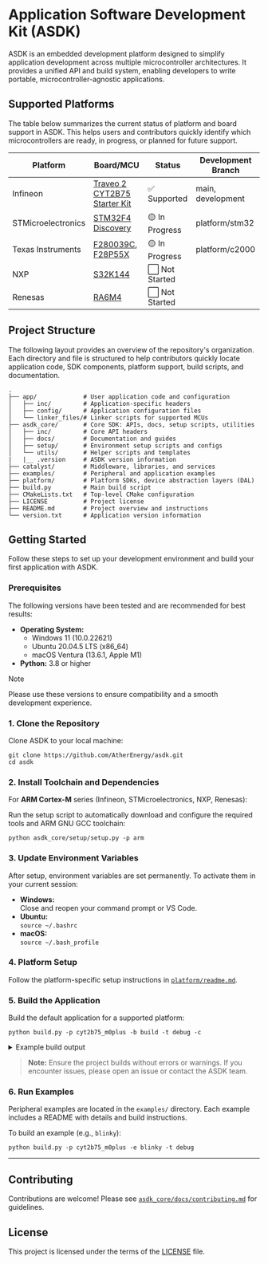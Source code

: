 # Application Software Development Kit (ASDK)

ASDK is an embedded development platform designed to simplify application development across multiple microcontroller architectures. It provides a unified API and build system, enabling developers to write portable, microcontroller-agnostic applications.

## Supported Platforms

The table below summarizes the current status of platform and board support in ASDK. This helps users and contributors quickly identify which microcontrollers are ready, in progress, or planned for future support.

| Platform            | Board/MCU                                                                                                   | Status         | Development Branch |
|---------------------|------------------------------------------------------------------------------------------------------------|---------------|--------------------|
| Infineon            | [Traveo 2 CYT2B75 Starter Kit](https://www.infineon.com/cms/en/product/evaluation-boards/cytvii-b-e-1m-sk/) | ✅ Supported       | main, development |
| STMicroelectronics  | [STM32F4 Discovery](https://www.st.com/en/evaluation-tools/stm32f4discovery.html)                          | 🟡 In Progress | platform/stm32 |
| Texas Instruments   | [F280039C](https://www.ti.com/tool/LAUNCHXL-F280039C), [F28P55X](https://www.ti.com/tool/LAUNCHXL-F28P55X)  | 🟡 In Progress | platform/c2000 |
| NXP                 | [S32K144](https://www.nxp.com/design/design-center/development-boards-and-designs/automotive-development-platforms/s32k-mcu-platforms/s32k144-q100-evaluation-board-for-automotive-general-purpose:S32K144EVB) | ⬜ Not Started | |
| Renesas             | [RA6M4](https://www.renesas.com/en/products/microcontrollers-microprocessors/ra-cortex-m-mcus/ek-ra6m4-evaluation-kit-ra6m4-mcu-group) | ⬜ Not Started | |

## Project Structure

The following layout provides an overview of the repository's organization. Each directory and file is structured to help contributors quickly locate application code, SDK components, platform support, build scripts, and documentation.

```
.
├── app/             # User application code and configuration
│   ├── inc/         # Application-specific headers
│   ├── config/      # Application configuration files
│   └── linker_files/# Linker scripts for supported MCUs
├── asdk_core/       # Core SDK: APIs, docs, setup scripts, utilities
│   ├── inc/         # Core API headers
│   ├── docs/        # Documentation and guides
│   ├── setup/       # Environment setup scripts and configs
│   └── utils/       # Helper scripts and templates
|   |__ .version     # ASDK version information
├── catalyst/        # Middleware, libraries, and services
├── examples/        # Peripheral and application examples
├── platform/        # Platform SDKs, device abstraction layers (DAL)
├── build.py         # Main build script
├── CMakeLists.txt   # Top-level CMake configuration
├── LICENSE          # Project license
├── README.md        # Project overview and instructions
└── version.txt      # Application version information
```

## Getting Started

Follow these steps to set up your development environment and build your first application with ASDK.

### Prerequisites

The following versions have been tested and are recommended for best results:

- **Operating System:**
  - Windows 11 (10.0.22621)
  - Ubuntu 20.04.5 LTS (x86_64)
  - macOS Ventura (13.6.1, Apple M1)
- **Python:** 3.8 or higher

> [!NOTE]
> Please use these versions to ensure compatibility and a smooth development experience.

### 1. Clone the Repository

Clone ASDK to your local machine:

```
git clone https://github.com/AtherEnergy/asdk.git
cd asdk
```

### 2. Install Toolchain and Dependencies

For **ARM Cortex-M** series (Infineon, STMicroelectronics, NXP, Renesas):

Run the setup script to automatically download and configure the required tools and ARM GNU GCC toolchain:

```
python asdk_core/setup/setup.py -p arm
```

### 3. Update Environment Variables

After setup, environment variables are set permanently. To activate them in your current session:

- **Windows:**  
  Close and reopen your command prompt or VS Code.
- **Ubuntu:**  
  `source ~/.bashrc`
- **macOS:**  
  `source ~/.bash_profile`

### 4. Platform Setup

Follow the platform-specific setup instructions in [`platform/readme.md`](./platform/readme.md).

### 5. Build the Application

Build the default application for a supported platform:

```
python build.py -p cyt2b75_m0plus -b build -t debug -c
```

<details>
<summary>Example build output</summary>

```sh
-- The C compiler identification is GNU 7.3.1
-- The CXX compiler identification is GNU 7.3.1
-- Detecting C compiler ABI info
-- Detecting C compiler ABI info - done
-- Check for working C compiler: C:/Users/<username>/asdk_toolchain/arm/gcc-arm-none-eabi-7-2018-q2-update/bin/arm-none-eabi-gcc.exe - skipped
-- Detecting C compile features
-- Detecting C compile features - done
-- Detecting CXX compiler ABI info
-- Detecting CXX compiler ABI info - done
-- Check for working CXX compiler: C:/Users/<username>/asdk_toolchain/arm/gcc-arm-none-eabi-7-2018-q2-update/bin/arm-none-eabi-g++.exe - skipped
-- Detecting CXX compile features
-- Detecting CXX compile features - done
Application Version: 1.0.0
CMake version:3.26.4
Build type: Debug
CYT2B75_CORE: m0plus
-- The ASM compiler identification is GNU
-- Found assembler: C:/Users/<username>/asdk_toolchain/arm/gcc-arm-none-eabi-7-2018-q2-update/bin/arm-none-eabi-gcc.exe

Platform: CYT2B75

CYT2B75_CORE: m0plus
In Catalyst
-- Checking ASDK scheduler option
-- Checking ASDK scheduler option - disabled
-- Checking ASDK RTOS option
-- Checking ASDK RTOS option - disabled
-- Checking ASDK CAN Service option
-- Checking ASDK CAN Service option - disabled
-- Checking ASDK UDS option
-- Checking ASDK UDS option - disabled
-- Configuring done (7.2s)
-- Generating done (0.1s)
CMake Warning:
  Manually-specified variables were not used by the project:

    TARGET_RTOS


-- Build files have been written to: C:/Users/<username>/Desktop/github/asdk/build/debug
[67/69] Linking C executable asdk_app.elf
Memory region         Used Size  Region Size  %age Used
            SRAM:        3456 B        62 KB      5.44%
      CODE_FLASH:       16496 B       512 KB      3.15%
      WORK_FLASH:          0 GB        96 KB      0.00%
          SFLASH:          0 GB        32 KB      0.00%
      SFLASH_ALT:          0 GB        32 KB      0.00%
[69/69] cmd.exe /C "cd /D C:\Users\<username>\Desktop\github\asdk && .../Users/<username>/Desktop/github/asdk/build/debug/asdk_app_1.0.0.bin 
build completed successfully!
```
</details>

> **Note:** Ensure the project builds without errors or warnings. If you encounter issues, please open an issue or contact the ASDK team.

### 6. Run Examples

Peripheral examples are located in the `examples/` directory. Each example includes a README with details and build instructions.

To build an example (e.g., `blinky`):

```
python build.py -p cyt2b75_m0plus -e blinky -t debug
```

---

## Contributing

Contributions are welcome! Please see [`asdk_core/docs/contributing.md`](./asdk_core/docs/contributing.md) for guidelines.

## License

This project is licensed under the terms of the [LICENSE](./LICENSE) file.

